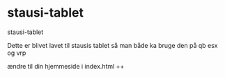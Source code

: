 # stausi-tablet
stausi-tablet

Dette er blivet lavet til stausis tablet så man både ka bruge den på qb esx og vrp

ændre til din hjemmeside i index.html
++

